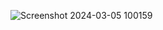 
![Screenshot 2024-03-05 100159](https://github.com/riteshkumar7/ThemeProject/assets/125553681/95c42f26-d0e3-4ca1-8578-1329813b607c)

